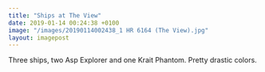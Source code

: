 ```yaml
---
title: "Ships at The View"
date: 2019-01-14 00:24:38 +0100
image: "/images/20190114002438_1 HR 6164 (The View).jpg"
layout: imagepost
---
```


Three ships, two Asp Explorer and one Krait Phantom. Pretty drastic colors.